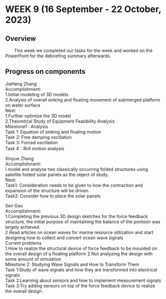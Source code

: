 # WEEK 9 (16 September - 22 October, 2023)

## Overview
&emsp;&emsp;This week we completed our tasks for the week and worked on the PowerPoint for the debriefing summary afterwards.
## Progress on components
JiaHeng Zhang
<br>
Accomplishment:
<br>
1.Initial modeling of 3D models
<br>
2.Analysis of overall sinking and floating movement of submerged platform on water surface
<br>
Next:
<br>
1.Further optimize the 3D model
<br>
2.Theoretical Study of Equipment Feasibility Analysis
<br>
Milestone1 : Analysis
<br>
Task 1: Equation of sinking and floating motion
<br>
Task 2: Free damping oscillation
<br>
Task 3: Forced oscillation
<br>
Task 4：Roll motion analysis
<br>

Xinyue Zhang
<br>
Accomplishment:
<br>
I model and analyse two classically occurring folded structures using satellite folded solar panels as the object of study.
<br>
Next:
<br>
Task1: Consideration needs to be given to how the contraction and expansion of the structure will be driven.
<br>
Task2: Consider how to place the solar panels
<br>

Sen Gao
<br>
Accomplishment:
<br>
1.Completing the previous 3D design sketches for the force feedback structure, the initial purpose of maintaining the balance of the pontoon was largely achieved.
<br>
2.Read articles on ocean waves for marine resource utilization and start designing how to collect and convert ocean wave signals
<br>
Current problems
<br>
1.How to realize the structural device of force feedback to be mounted on the overall design of a floating platform
2.Not analyzing the design with some amount of simulation
<br>
Milestone 2: Studying Wave Signals and How to Transform Them
<br>
Task 1:Study of wave signals and how they are transformed into electrical signals
<br>
Task 2:Learning about sensors and how to implement measurement signals
<br>
Task 3:Try adding sensors on top of the force feedback device to realize the overall design.
<br>






